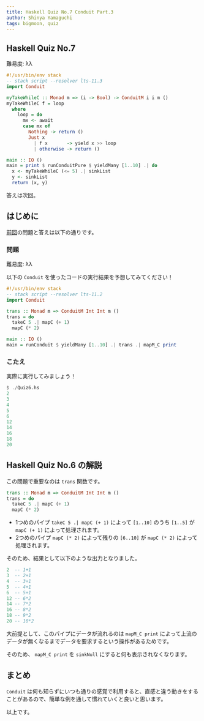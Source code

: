 ```yaml
---
title: Haskell Quiz No.7 Conduit Part.3
author: Shinya Yamaguchi
tags: bigmoon, quiz
---
```


## Haskell Quiz No.7

難易度: λλ

```hs
#!/usr/bin/env stack
-- stack script --resolver lts-11.3
import Conduit

myTakeWhileC :: Monad m => (i -> Bool) -> ConduitM i i m ()
myTakeWhileC f = loop
  where
    loop = do
      mx <- await
      case mx of
        Nothing -> return ()
        Just x
          | f x       -> yield x >> loop
          | otherwise -> return ()

main :: IO ()
main = print $ runConduitPure $ yieldMany [1..10] .| do
  x <- myTakeWhileC (<= 5) .| sinkList
  y <- sinkList
  return (x, y)
```

答えは次回。

<!--more-->

## はじめに

[前回](./04-06-quiz-6.html)の問題と答えは以下の通りです。

### 問題

難易度: λλ

以下の `Conduit` を使ったコードの実行結果を予想してみてください！

```hs
#!/usr/bin/env stack
-- stack script --resolver lts-11.2
import Conduit

trans :: Monad m => ConduitM Int Int m ()
trans = do
  takeC 5 .| mapC (+ 1)
  mapC (* 2)

main :: IO ()
main = runConduit $ yieldMany [1..10] .| trans .| mapM_C print
```

### こたえ

実際に実行してみましょう！

```hs
$ ./Quiz6.hs
2
3
4
5
6
12
14
16
18
20
```

## Haskell Quiz No.6 の解説

この問題で重要なのは `trans` 関数です。

```hs
trans :: Monad m => ConduitM Int Int m ()
trans = do
  takeC 5 .| mapC (+ 1)
  mapC (* 2)
```

- 1つめのパイプ `takeC 5 .| mapC (+ 1)` によって `[1..10]` のうち `[1..5]` が `mapC (+ 1)` によって処理されます。
- 2つめのパイプ `mapC (* 2)` によって残りの `[6..10]` が `mapC (* 2)` によって処理されます。

そのため、結果として以下のような出力となりました。

```hs
2  -- 1+1
3  -- 2+1
4  -- 3+1
5  -- 4+1
6  -- 5+1
12 -- 6*2
14 -- 7*2
16 -- 8*2
18 -- 9*2
20 -- 10*2
```

大前提として、このパイプにデータが流れるのは `mapM_C print` によって上流のデータが無くなるまでデータを要求するという操作があるためです。

そのため、 `mapM_C print` を `sinkNull` にすると何も表示されなくなります。

## まとめ

`Conduit` は何も知らずにいつも通りの感覚で利用すると、直感と違う動きをすることがあるので、簡単な例を通して慣れていくと良いと思います。

以上です。